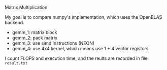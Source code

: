 Matrix Multiplication

My goal is to compare numpy's implementation, which uses the OpenBLAS backend.

* gemm_1: matrix block
* gemm_2: pack matrix
* gemm_3: use simd instructions (NEON)
* gemm_4: use 4x4 kernel, which means use 1 + 4 vector registors

I count FLOPS and execution time, and the reults are recorded in file `result.txt`
